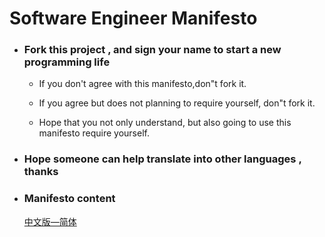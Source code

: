 # Software Engineer Manifesto

- ### Fork this project , and  sign your name to start a  new  programming life

  - If  you  don't  agree with this manifesto,don"t  fork  it.

  - If you agree but does not planning to require yourself, don"t fork it.

  - Hope that you not only understand, but also going to use this manifesto require yourself.

    

- ### Hope someone can help translate into other languages , thanks

- ### Manifesto content

  [中文版—简体](zh/CN/SEM.md)







